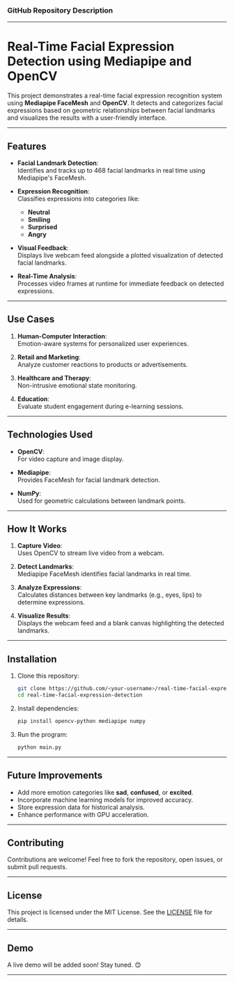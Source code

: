 ### **GitHub Repository Description**

---

# **Real-Time Facial Expression Detection using Mediapipe and OpenCV**

This project demonstrates a real-time facial expression recognition system using **Mediapipe FaceMesh** and **OpenCV**. It detects and categorizes facial expressions based on geometric relationships between facial landmarks and visualizes the results with a user-friendly interface.

---

## **Features**

- **Facial Landmark Detection**:  
  Identifies and tracks up to 468 facial landmarks in real time using Mediapipe's FaceMesh.

- **Expression Recognition**:  
  Classifies expressions into categories like:
  - **Neutral**
  - **Smiling**
  - **Surprised**
  - **Angry**

- **Visual Feedback**:  
  Displays live webcam feed alongside a plotted visualization of detected facial landmarks.

- **Real-Time Analysis**:  
  Processes video frames at runtime for immediate feedback on detected expressions.

---

## **Use Cases**

1. **Human-Computer Interaction**:  
   Emotion-aware systems for personalized user experiences.

2. **Retail and Marketing**:  
   Analyze customer reactions to products or advertisements.

3. **Healthcare and Therapy**:  
   Non-intrusive emotional state monitoring.

4. **Education**:  
   Evaluate student engagement during e-learning sessions.

---

## **Technologies Used**

- **OpenCV**:  
  For video capture and image display.

- **Mediapipe**:  
  Provides FaceMesh for facial landmark detection.

- **NumPy**:  
  Used for geometric calculations between landmark points.

---

## **How It Works**

1. **Capture Video**:  
   Uses OpenCV to stream live video from a webcam.

2. **Detect Landmarks**:  
   Mediapipe FaceMesh identifies facial landmarks in real time.

3. **Analyze Expressions**:  
   Calculates distances between key landmarks (e.g., eyes, lips) to determine expressions.

4. **Visualize Results**:  
   Displays the webcam feed and a blank canvas highlighting the detected landmarks.

---

## **Installation**

1. Clone this repository:  
   ```bash
   git clone https://github.com/<your-username>/real-time-facial-expression-detection.git
   cd real-time-facial-expression-detection
   ```

2. Install dependencies:  
   ```bash
   pip install opencv-python mediapipe numpy
   ```

3. Run the program:  
   ```bash
   python main.py
   ```

---

## **Future Improvements**

- Add more emotion categories like **sad**, **confused**, or **excited**.
- Incorporate machine learning models for improved accuracy.
- Store expression data for historical analysis.
- Enhance performance with GPU acceleration.

---

## **Contributing**

Contributions are welcome! Feel free to fork the repository, open issues, or submit pull requests.

---

## **License**

This project is licensed under the MIT License. See the [LICENSE](LICENSE) file for details.

---

## **Demo**

A live demo will be added soon! Stay tuned. 😊

---
